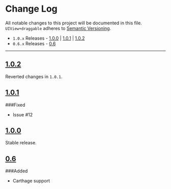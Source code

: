 # Change Log
All notable changes to this project will be documented in this file.
`UIView+draggable` adheres to [Semantic Versioning](http://semver.org/).

- `1.0.x` Releases - [1.0.0](#100) | [1.0.1](#101) | [1.0.2](#102)  
- `0.6.x` Releases - [0.6](#06)

---

## [1.0.2](https://github.com/andreamazz/UIView-draggable/releases/tag/1.0.2)  

Reverted changes in `1.0.1`.

## [1.0.1](https://github.com/andreamazz/UIView-draggable/releases/tag/1.0.1)  

###Fixed

- Issue #12 

## [1.0.0](https://github.com/andreamazz/UIView-draggable/releases/tag/1.0.0)  

Stable release.  

## [0.6](https://github.com/andreamazz/UIView-draggable/releases/tag/0.6)  

###Added  
- Carthage support

